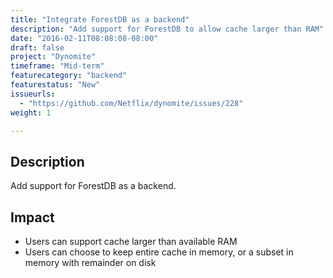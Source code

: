 ```yaml
---
title: "Integrate ForestDB as a backend"
description: "Add support for ForestDB to allow cache larger than RAM"
date: "2016-02-11T08:08:08-08:00"
draft: false
project: "Dynomite"
timeframe: "Mid-term"
featurecategory: "backend"
featurestatus: "New"
issueurls: 
  - "https://github.com/Netflix/dynomite/issues/228"
weight: 1

---
```


## Description

Add support for ForestDB as a backend.

## Impact

- Users can support cache larger than available RAM
- Users can choose to keep entire cache in memory, or a subset in memory with remainder on disk
